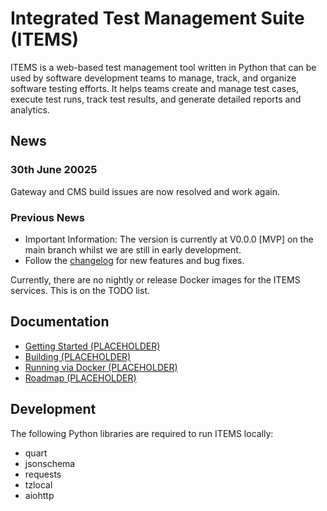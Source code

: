 # Integrated Test Management Suite (ITEMS)

ITEMS is a web-based test management tool written in Python that can be used by software development teams to manage, track, and organize software testing efforts. It helps teams create and manage test cases, execute test runs, track test results, and generate detailed reports and analytics.

## News  

### 30th June 20025
Gateway and CMS build issues are now resolved and work again.

### Previous News
- Important Information: The version is currently at V0.0.0 [MVP] on the main branch
whilst we are still in early development.
- Follow the [changelog](ChangeLog) for new features and bug fixes.

Currently, there are no nightly or release Docker images for the ITEMS services.
This is on the TODO list.

## Documentation

- [Getting Started (PLACEHOLDER)](https://github.com)
- [Building (PLACEHOLDER)](https://github.com)
- [Running via Docker (PLACEHOLDER)](https://github.com)
- [Roadmap (PLACEHOLDER)](https://github.com)

## Development

The following Python libraries are required to run ITEMS locally:
- quart
- jsonschema
- requests
- tzlocal
- aiohttp
